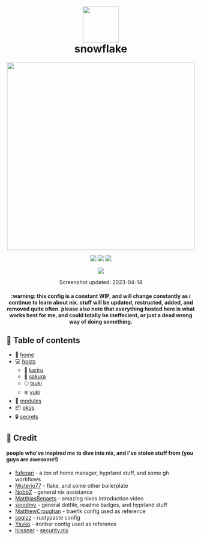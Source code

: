 <div align="center">
<h1>
<img width="96" src="https://files.artturin.com/files/nixoscolorful.svg"></img> <br>
  snowflake
</h1>
</h2><img src="https://raw.githubusercontent.com/catppuccin/catppuccin/main/assets/palette/macchiato.png" width="500" />
<p></p>
  <img src="https://img.shields.io/github/stars/notohh/snowflake?color=f5c2e7&labelColor=303446&style=for-the-badge&logo=starship&logoColor=f5c2e7">
  <img src="https://img.shields.io/github/repo-size/notohh/snowflake?color=fab387&labelColor=303446&style=for-the-badge&logo=github&logoColor=fab387">
  <img src="https://img.shields.io/static/v1.svg?style=for-the-badge&label=License&message=MIT&colorA=313244&colorB=cba6f7&logo=unlicense&logoColor=ca9ee6&"/>
 <p></p>
<img src="https://img.notohh.dev/9cAQ2wko.png"></img>
<p>
  Screenshot updated: 2023-04-14
</p>
<h4>
  :warning: this config is a constant WIP, 
  and will change constantly as i continue to learn about nix. stuff will be updated, restructed, added, and removed quite often. please also note that everything hosted here is what works best for me,   and could totally be ineffecient, or just a dead wrong way of doing something.</h4>
</div>

## :open_book: Table of contents

+ :house_with_garden: [home](home)
+ :computer: [hosts](hosts)
  - :wind_chime: [kariru](hosts/kariru)
  - :cherry_blossom: [sakura](hosts/sakura)
  - :full_moon: [tsuki](hosts/tsuki)
  - :snowflake: [yuki](hosts/yuki)
+ :electric_plug: [modules](modules)
+ :package: [pkgs](pkgs)
+ :lock: [secrets](secrets)

## :busts_in_silhouette: Credit
#### people who've inspired me to dive into nix, and i've stolen stuff from (you guys are awesome!)
+ [fufexan](https://github.com/fufexan) - a ton of home manager, hyprland stuff, and some gh workflows
+ [Misterio77](https://github.com/Misterio77) - flake, and some other boilerplate
+ [NobbZ](https://github.com/NobbZ) - general nix assistance
+ [MatthiasBenaets](https://github.com/MatthiasBenaets) - amazing nixos introduction video
+ [sioodmy](https://github.com/sioodmy) - general dotfile, readme badges, and hyprland stuff
+ [MatthewCroughan](https://github.com/MatthewCroughan) - traefik config used as reference
+ [seqizz](https://github.com/seqizz/nixos-config/blob/3ee51f406a8c7aa3afde9cdee97a43641b2ed2ef/modules/server/rustypaste.nix) - rustypaste config
+ [Yavko](https://github.com/yavko) - ironbar config used as reference
+ [hlissner](https://github.com/hlissner) - [security.nix](modules/security.nix)
